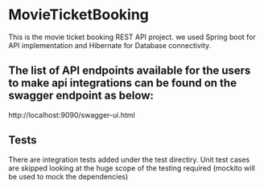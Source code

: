# MovieTicketBooking
This is the movie ticket booking REST API project. we used Spring boot for API implementation and Hibernate for Database connectivity.

## The list of API endpoints available for the users to make api integrations can be found on the swagger endpoint as below: 

http://localhost:9090/swagger-ui.html

## Tests
There are integration tests added under the test directiry.
Unit test cases are skipped looking at the huge scope of the testing required (mockito will be used to mock the dependencies)

